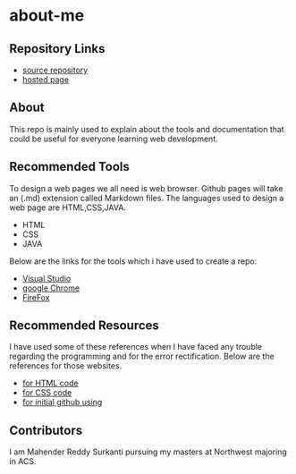 # about-me
## Repository Links
- [source repository]()
- [hosted page]()
## About
This repo is mainly used to explain about the tools and documentation that could be useful for everyone learning web development.
## Recommended Tools
To design a web pages we all need is web browser. Github pages will take an (.md) extension called Markdown files. The languages used to design a web page are HTML,CSS,JAVA.
- HTML
- CSS
- JAVA

Below are the links for the tools which i have used to create a repo:
- [Visual Studio](https://visualstudio.microsoft.com/downloads/)
- [google Chrome](https://www.google.com/chrome/?brand=CHBD&gclid=CjwKCAjwzJjrBRBvEiwA867bykCkhno9TFGFokb4zQuipK77rTn4QdmzzvXwDSTEEKBf5BSiECgX_RoCKwoQAvD_BwE&gclsrc=aw.ds)
- [FireFox](https://www.mozilla.org/en-US/firefox/)

## Recommended Resources
I have used some of these references when I have faced any trouble regarding the programming and for the error rectification. Below are the references for those websites.
- [for HTML code](https://htmldog.com/guides/html/beginner/)
- [for CSS code](https://www.w3schools.com/css/)
- [for initial github using](https://readwrite.com/2013/09/30/understanding-github-a-journey-for-beginners-part-1/#awesm=~owWaKbpGqnC0Vd)
 
## Contributors
I am Mahender Reddy Surkanti pursuing my masters at Northwest majoring in ACS.
